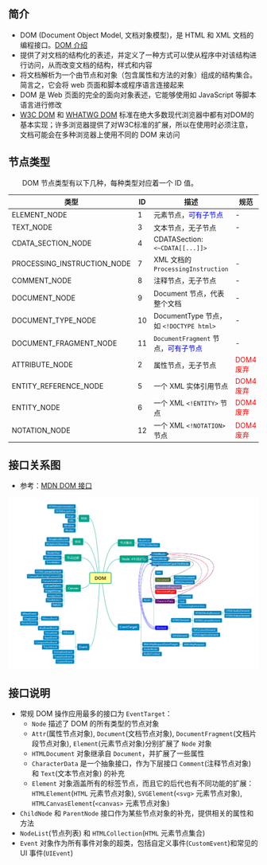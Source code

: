 ## 简介

+ DOM (Document Object Model, 文档对象模型)，是 HTML 和 XML 文档的编程接口。[DOM 介绍](https://developer.mozilla.org/zh-CN/docs/Web/API/Document_Object_Model/Introduction)
+ 提供了对文档的结构化的表述，并定义了一种方式可以使从程序中对该结构进行访问，从而改变文档的结构，样式和内容
+ 将文档解析为一个由节点和对象（包含属性和方法的对象）组成的结构集合。简言之，它会将 web 页面和脚本或程序语言连接起来
+ DOM 是 Web 页面的完全的面向对象表述，它能够使用如 JavaScript 等脚本语言进行修改
+ [W3C DOM](https://www.w3.org/DOM/) 和 [WHATWG DOM](https://dom.spec.whatwg.org/) 标准在绝大多数现代浏览器中都有对DOM的基本实现；许多浏览器提供了对W3C标准的扩展，所以在使用时必须注意，文档可能会在多种浏览器上使用不同的 DOM 来访问


## 节点类型

&emsp;&emsp;DOM 节点类型有以下几种，每种类型对应着一个 ID 值。

类型|ID|描述|规范
-|-|-|-
ELEMENT_NODE|1|元素节点，<font color="blue">可有子节点</font>|-
TEXT_NODE|3|文本节点，无子节点|-
CDATA_SECTION_NODE|4|CDATASection: `<~CDATA[[...]]>`
PROCESSING_INSTRUCTION_NODE|7|XML 文档的 `ProcessingInstruction`|-
COMMENT_NODE|8|注释节点，无子节点|-
DOCUMENT_NODE|9|Document 节点，代表整个文档|-
DOCUMENT_TYPE_NODE|10|DocumentType 节点，如 `<!DOCTYPE html>`|-
DOCUMENT_FRAGMENT_NODE|11|`DocumentFragment` 节点，<font color="blue">可有子节点</font>|-
ATTRIBUTE_NODE|2|属性节点，无子节点|<font color="red">DOM4 废弃</font>
ENTITY_REFERENCE_NODE|5|一个 XML 实体引用节点|<font color="red">DOM4 废弃</font>
ENTITY_NODE|6|一个 XML `<!ENTITY>` 节点|<font color="red">DOM4 废弃</font>
NOTATION_NODE|12|一个 XML `<!NOTATION>` 节点|<font color="red">DOM4 废弃</font>



## 接口关系图

+ 参考：[MDN DOM 接口](https://developer.mozilla.org/zh-CN/docs/Web/API/Document_Object_Model)

![DOM 关系](./imgs/dom_01.png)



## 接口说明

+ 常规 DOM 操作应用最多的接口为 `EventTarget`：
  + `Node` 描述了 DOM 的所有类型的节点对象
  + `Attr`(属性节点对象), `Document`(文档节点对象), `DocumentFragment`(文档片段节点对象), `Element`(元素节点对象)分别扩展了 `Node` 对象
  + `HTMLDocument` 对象继承自 `Document`，并扩展了一些属性
  + `CharacterData` 是一个抽象接口，作为下层接口 `Comment`(注释节点对象) 和 `Text`(文本节点对象) 的补充
  + `Element` 对象涵盖所有的标签节点，而且它的后代也有不同功能的扩展：`HTMLElement`(`HTML` 元素节点对象), `SVGElement`(`<svg>` 元素节点对象), `HTMLCanvasElement`(`<canvas>` 元素节点对象)
+ `ChildNode` 和 `ParentNode` 接口作为某些节点对象的补充，提供相关的属性和方法
+ `NodeList`(节点列表) 和 `HTMLCollection`(`HTML` 元素节点集合)
+ `Event` 对象作为所有事件对象的超类，包括自定义事件(`CustomEvent`)和常见的 UI 事件(`UIEvent`)